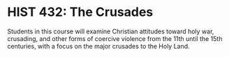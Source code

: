 # HIST 432: The Crusades

Students in this course will examine Christian attitudes toward holy war, crusading, and other forms of coercive violence from the 11th until the 15th centuries, with a focus on the major crusades to the Holy Land.